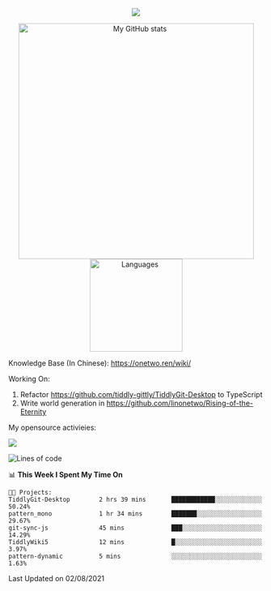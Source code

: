 <a href="https://github.com/linonetwo">
    <p align="center">
        <img src="https://github-profile-trophy.vercel.app/?username=linonetwo&column=7&theme=onedark"/>
    </p>
</a>
<a align="center" href="https://github.com/linonetwo">
  <p align="center">
    <img src="https://github-readme-stats.vercel.app/api?username=linonetwo&show_icons=true&count_private=true" alt="My GitHub stats" width="465"/>
    <img src="https://github-readme-stats.vercel.app/api/top-langs/?username=linonetwo&layout=compact&langs_count=10" alt="Languages" height="183">
  </p>
</a>

Knowledge Base (In Chinese): https://onetwo.ren/wiki/

Working On: 

1. Refactor https://github.com/tiddly-gittly/TiddlyGit-Desktop to TypeScript
1. Write world generation in https://github.com/linonetwo/Rising-of-the-Eternity

My opensource activieies:

![](https://visitor-badge.glitch.me/badge?page_id=linonetwo.linonetwo)

<!--START_SECTION:waka-->
![Lines of code](https://img.shields.io/badge/From%20Hello%20World%20I%27ve%20Written-2.5%20million%20lines%20of%20code-blue)

📊 **This Week I Spent My Time On** 

```text
🐱‍💻 Projects: 
TiddlyGit-Desktop        2 hrs 39 mins       ████████████░░░░░░░░░░░░░   50.24% 
pattern_mono             1 hr 34 mins        ███████░░░░░░░░░░░░░░░░░░   29.67% 
git-sync-js              45 mins             ███░░░░░░░░░░░░░░░░░░░░░░   14.29% 
TiddlyWiki5              12 mins             █░░░░░░░░░░░░░░░░░░░░░░░░   3.97% 
pattern-dynamic          5 mins              ░░░░░░░░░░░░░░░░░░░░░░░░░   1.63%

```


 Last Updated on 02/08/2021
<!--END_SECTION:waka-->
